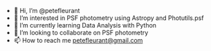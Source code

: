 - 👋 Hi, I’m @petefleurant
- 👀 I’m interested in PSF photometry using 
Astropy and Photutils.psf
- 🌱 I’m currently learning Data Analysis with Python
- 💞️ I’m looking to collaborate on PSF photometry
- 📫 How to reach me petefleurant@gmail.com 

<!---
petefleurant/petefleurant is a ✨ special ✨ repository because its `README.md` (this file) appears on your GitHub profile.
You can click the Preview link to take a look at your changes.
--->
